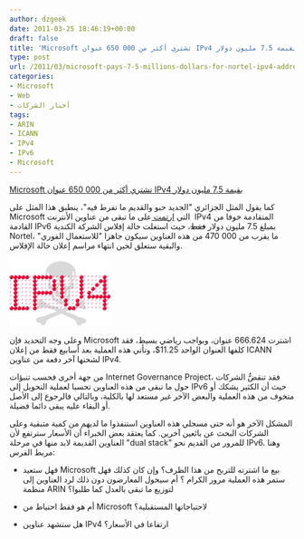 ```yaml
---
author: dzgeek
date: 2011-03-25 18:46:19+00:00
draft: false
title: 'Microsoft تشتري أكثر من 000 650 عنوان IPv4 بقيمة 7.5 مليون دولار '
type: post
url: /2011/03/microsoft-pays-7-5-millions-dollars-for-nortel-ipv4-addresses/
categories:
- Microsoft
- Web
- أخبار الشركات
tags:
- ARIN
- ICANN
- IPv4
- IPv6
- Microsoft
---
```


[Microsoft تشتري أكثر من 000 650 عنوان IPv4 بقيمة 7.5 مليون دولار](http://wp.me/pH2gY-1TB)


كما يقول المثل الجزائري "الجديد حبو والقديم ما تفرط فيه"، ينطبق هذا المثل على Microsoft التي [ارتمت ](http://blog.internetgovernance.org/blog/_archives/2011/3/23/4778509.html)على ما تبقى من عناوين الأنترنت  IPv4 المتقادمة خوفا من القادمة IPv6 بمبلغ 7.5 مليون دولار <del>فقط</del>، حيث استغلت حالة إفلاس الشركة الكندية Nortel، ما يقرب من 000 470 من هذه العناوين سيكون جاهزا "للاستعمال الفوري" والبقية ستعلق لحين انتهاء مراسم إعلان حالة الإفلاس.

[![](218403-ipv4_death_original.jpg)
](218403-ipv4_death_original.jpg)

وعلى وجه التحديد فإن Microsoft اشترت 666.624 عنوان، وبواجب رياضي بسيط، فقد كلفها العنوان الواحد 11.25$، وتأتي هذه العملية بعد أسابيع فقط من إعلان ICANN لشحنها آخر دفعة من عناوين IPv4.

من جهة أخرى فحسب تنبؤات Internet Governance Project، فقد تنقضُّ الشركات حول ما تبقى من هذه العناوين تحسبا لعملية التحويل إلى IPv6 حيث أن الكثير يشكك أو متخوف من هذه العملية والبعض الآخر غير مستعد لها بالكلية، وبالتالي فالرجوع إلى الأصل أو البقاء عليه يبقى دائما فضيلة.

المشكل الآخر هو أنه حتى مسجلي هذه العناوين استنفذوا ما لديهم من كمية متبقية وعلى الشركات البحث عن بائعين آخرين. كما يعتقد بعض الخبراء أن الأسعار سترتفع لأن العناوين القديمة لابد منها في مرحلة "dual stack" للمرور من القديم نحو IPv6. وهنا مربط الفرس:

- فهل ستعيد Microsoft بيع ما اشترته للتربح من هذا الظرف؟ وإن كان كذلك فهل ستمر هذه العملية مرور الكرام ؟ أم سيحول المعارضون دون ذلك لرد العناوين إلى منظمة ARIN لتوزيع ما تبقى بالعدل كما طلبوا؟

- أم هو فقط احتياط من Microsoft لاحتياجاتها المستقبلية؟

- هل ستشهد عناوين IPv4 ارتفاعا في الأسعار؟


